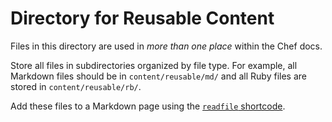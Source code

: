 <!-- markdownlint-disable MD002 -->
# Directory for Reusable Content
<!-- markdownlint-enable MD002 -->

Files in this directory are used in *more than one place* within the Chef docs.

Store all files in subdirectories organized by file type. For example, all Markdown files should be in `content/reusable/md/` and all Ruby files are stored in `content/reusable/rb/`.

Add these files to a Markdown page using the [`readfile` shortcode](https://docs.chef.io/style/reuse/#readfile-shortcode).
